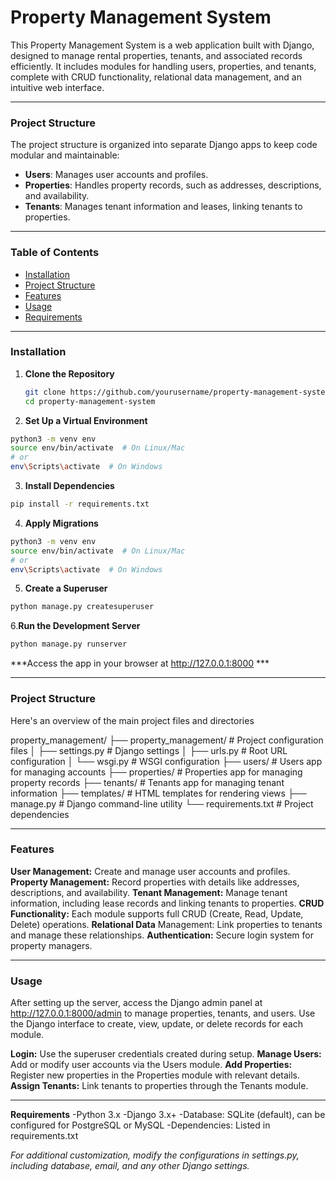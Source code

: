 # Property Management System

This Property Management System is a web application built with Django, designed to manage rental properties, tenants, and associated records efficiently. It includes modules for handling users, properties, and tenants, complete with CRUD functionality, relational data management, and an intuitive web interface.

---

### Project Structure

The project structure is organized into separate Django apps to keep code modular and maintainable:

- **Users**: Manages user accounts and profiles.
- **Properties**: Handles property records, such as addresses, descriptions, and availability.
- **Tenants**: Manages tenant information and leases, linking tenants to properties.

---

### Table of Contents

- [Installation](#installation)
- [Project Structure](#project-structure)
- [Features](#features)
- [Usage](#usage)
- [Requirements](#requirements)

---

### Installation

1. **Clone the Repository**

   ```bash
   git clone https://github.com/yourusername/property-management-system.git
   cd property-management-system
   ```
2. **Set Up a Virtual Environment**
  
  ```bash
  python3 -m venv env
  source env/bin/activate  # On Linux/Mac
  # or
  env\Scripts\activate  # On Windows
  ```
3. **Install Dependencies**

```bash
pip install -r requirements.txt
```
4. **Apply Migrations**
  
```bash
python3 -m venv env
source env/bin/activate  # On Linux/Mac
# or
env\Scripts\activate  # On Windows
```
5. **Create a Superuser**

```bash
python manage.py createsuperuser
```
6.**Run the Development Server**

```bash
python manage.py runserver
```

***Access the app in your browser at http://127.0.0.1:8000 ***

---

### Project Structure
Here's an overview of the main project files and directories

property_management/
├── property_management/  # Project configuration files
│   ├── settings.py       # Django settings
│   ├── urls.py           # Root URL configuration
│   └── wsgi.py           # WSGI configuration
├── users/                # Users app for managing accounts
├── properties/           # Properties app for managing property records
├── tenants/              # Tenants app for managing tenant information
├── templates/            # HTML templates for rendering views
├── manage.py             # Django command-line utility
└── requirements.txt      # Project dependencies

---

### Features

**User Management:** Create and manage user accounts and profiles.
**Property Management:** Record properties with details like addresses, descriptions, and availability.
**Tenant Management:** Manage tenant information, including lease records and linking tenants to properties.
**CRUD Functionality:** Each module supports full CRUD (Create, Read, Update, Delete) operations.
**Relational Data** Management: Link properties to tenants and manage these relationships.
**Authentication:** Secure login system for property managers.

---

### Usage
After setting up the server, access the Django admin panel at http://127.0.0.1:8000/admin to manage properties, tenants, and users. Use the Django interface to create, view, update, or delete records for each module.

**Login:** Use the superuser credentials created during setup.
**Manage Users:** Add or modify user accounts via the Users module.
**Add Properties:** Register new properties in the Properties module with relevant details.
**Assign Tenants:** Link tenants to properties through the Tenants module.

--- 

**Requirements**
-Python 3.x
-Django 3.x+
-Database: SQLite (default), can be configured for PostgreSQL or MySQL
-Dependencies: Listed in requirements.txt

*For additional customization, modify the configurations in settings.py, including database, email, and any other Django settings.*




